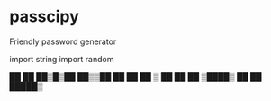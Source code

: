 # passcipy
Friendly password generator

import string
import random

  ██  ██ ██▒█▒██ ██▒▒██
                ██  ██ ██ ▒ ██ ██  ██
                   ▒████▒ ██   ██ █████▒
